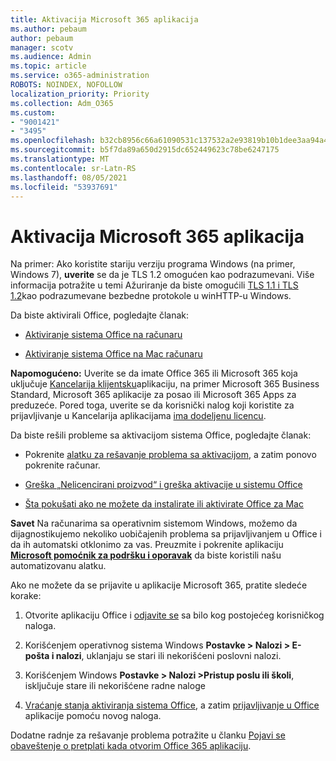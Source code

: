 ```yaml
---
title: Aktivacija Microsoft 365 aplikacija
ms.author: pebaum
author: pebaum
manager: scotv
ms.audience: Admin
ms.topic: article
ms.service: o365-administration
ROBOTS: NOINDEX, NOFOLLOW
localization_priority: Priority
ms.collection: Adm_O365
ms.custom:
- "9001421"
- "3495"
ms.openlocfilehash: b32cb8956c66a61090531c137532a2e93819b10b1dee3aa94a429e4d94844451
ms.sourcegitcommit: b5f7da89a650d2915dc652449623c78be6247175
ms.translationtype: MT
ms.contentlocale: sr-Latn-RS
ms.lasthandoff: 08/05/2021
ms.locfileid: "53937691"
---
```

# <a name="activating-microsoft-365-apps"></a>Aktivacija Microsoft 365 aplikacija

Na primer: Ako koristite stariju verziju programa Windows (na primer, Windows 7), **uverite** se da je TLS 1.2 omogućen kao podrazumevani. Više informacija potražite u temi Ažuriranje da biste omogućili [TLS 1.1 i TLS 1.2](https://support.microsoft.com/topic/update-to-enable-tls-1-1-and-tls-1-2-as-default-secure-protocols-in-winhttp-in-windows-c4bd73d2-31d7-761e-0178-11268bb10392)kao podrazumevane bezbedne protokole u winHTTP-u Windows.

Da biste aktivirali Office, pogledajte članak:

- [Aktiviranje sistema Office na računaru](https://support.office.com/article/activate-office-5bd38f38-db92-448b-a982-ad170b1e187e) 

- [Aktiviranje sistema Office na Mac računaru](https://support.office.com/article/activate-office-for-mac-7f6646b1-bb14-422a-9ad4-a53410fcefb2)

**Napomogućeno:**  Uverite se da imate Office 365 ili Microsoft 365 koja uključuje [Kancelarija klijentsku](https://support.office.com/article/28cbc8cf-1332-4f04-9123-9b660abb629e)aplikaciju, na primer Microsoft 365 Business Standard, Microsoft 365 aplikacije za posao ili Microsoft 365 Apps za preduzeće. Pored toga, uverite se da korisnički nalog koji koristite za prijavljivanje u Kancelarija aplikacijama [ima dodeljenu licencu](/microsoft-365/admin/manage/assign-licenses-to-users).

Da biste rešili probleme sa aktivacijom sistema Office, pogledajte članak:

- Pokrenite [alatku za rešavanje problema sa aktivacijom](https://aka.ms/SARA-OfficeActivation-Alchemy), a zatim ponovo pokrenite računar.
- [Greška „Nelicencirani proizvod“ i greška aktivacije u sistemu Office](https://support.office.com/article/unlicensed-product-and-activation-errors-in-office-0d23d3c0-c19c-4b2f-9845-5344fedc4380)

- [Šta pokušati ako ne možete da instalirate ili aktivirate Office za Mac](https://support.office.com/article/what-to-try-if-you-can-t-install-or-activate-office-for-mac-5efba2b4-b1e6-4e5f-bf3c-6ab945d03dea)

**Savet** Na računarima sa operativnim sistemom Windows, možemo da dijagnostikujemo nekoliko uobičajenih problema sa prijavljivanjem u Office i da ih automatski otklonimo za vas. Preuzmite i pokrenite aplikaciju  **[Microsoft pomoćnik za podršku i oporavak](https://aka.ms/SaRA-OfficeSignInScenario)** da biste koristili našu automatizovanu alatku.

Ako ne možete da se prijavite u aplikacije Microsoft 365, pratite sledeće korake:

1. Otvorite aplikaciju Office i [odjavite se](https://go.microsoft.com/fwlink/?linkid=2114082) sa bilo kog postojećeg korisničkog naloga.

2. Korišćenjem operativnog sistema Windows **Postavke > Nalozi > E-pošta i nalozi**, uklanjaju se stari ili nekorišćeni poslovni nalozi.

3. Korišćenjem Windows **Postavke > Nalozi >Pristup poslu ili školi**, isključuje stare ili nekorišćene radne naloge

4. [Vraćanje stanja aktiviranja sistema Office](/office365/troubleshoot/activation/reset-office-365-proplus-activation-state), a zatim [prijavljivanje u Office](https://support.office.com/article/sign-in-to-office-b9582171-fd1f-4284-9846-bdd72bb28426) aplikacije pomoću novog naloga.

Dodatne radnje za rešavanje problema potražite u članku [Pojavi se obaveštenje o pretplati kada otvorim Office 365 aplikaciju](https://support.office.com/article/a-subscription-notice-appears-when-i-open-an-office-365-application-4cabe32c-f594-4c0e-9191-3d3ade10cceb).
